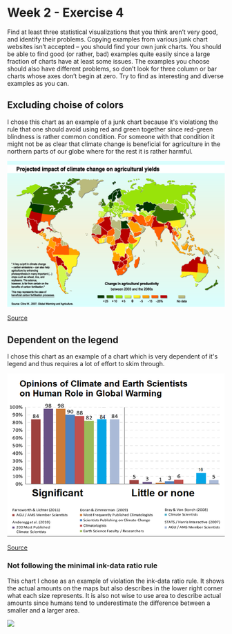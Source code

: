# Week 2 - Exercise 4

Find at least three statistical visualizations that you think aren’t very good, and identify their problems. Copying examples from various junk chart websites isn’t accepted – you should find your own junk charts. You should be able to find good (or rather, bad) examples quite easily since a large fraction of charts have at least some issues. The examples you choose should also have different problems, so don’t look for three column or bar charts whose axes don’t begin at zero. Try to find as interesting and diverse examples as you can.

## Excluding choise of colors

I chose this chart as an example of a junk chart because it's violationg the rule that one should avoid using red and green together since red-green blindness is rather common condition. For someone with that condition it might not be as clear that climate change is beneficial for agriculture in the northern parts of our globe where for the rest it is rather harmful.

![](agriculture.png)

[Source](https://i.redditmedia.com/rvtveUq0OZnMGbh7fneq4PvQWhFFi1eqyP3quaLmPjU.png?s=47ddd8ae13c6e734de0f2c22fac93f3c)


## Dependent on the legend

I chose this chart as an example of a chart which is very dependent of it's legend and thus requires a lot of effort to skim through.

![](opinions.png)

[Source](https://upload.wikimedia.org/wikipedia/commons/a/a7/Climate_science_opinion2.png)

### Not following the minimal ink-data ratio rule

This chart I chose as an example of violation the ink-data ratio rule. It shows the actual amounts on the maps but also describes in the lower right corner what each size represents. It is also not wise to use area to describe actual amounts since humans tend to underestimate the difference between a smaller and a larger area.

![](glaciers.jpg)
